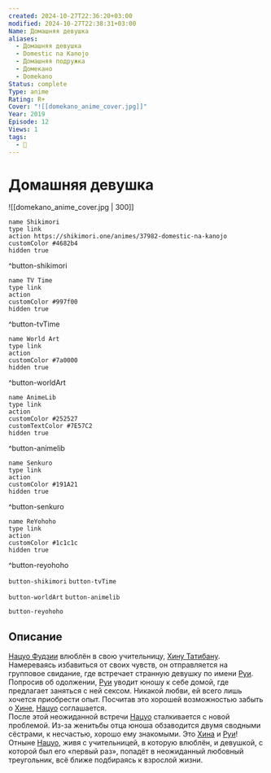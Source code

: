 ```yaml
---
created: 2024-10-27T22:36:20+03:00
modified: 2024-10-27T22:38:31+03:00
Name: Домашняя девушка
aliases:
  - Домашняя девушка
  - Domestic na Kanojo
  - Домашняя подружка
  - Домекано
  - Domekano
Status: complete
Type: anime
Rating: R+
Cover: "![[domekano_anime_cover.jpg]]"
Year: 2019
Episode: 12
Views: 1
tags:
  - 🔞
---
```


# Домашняя девушка

![[domekano_anime_cover.jpg | 300]]

```button
name Shikimori
type link
action https://shikimori.one/animes/37982-domestic-na-kanojo
customColor #4682b4
hidden true
```
^button-shikimori

```button
name TV Time
type link
action 
customColor #997f00
hidden true
```
^button-tvTime

```button
name World Art
type link
action 
customColor #7a0000
hidden true
```
^button-worldArt

```button
name AnimeLib
type link
action 
customColor #252527
customTextColor #7E57C2
hidden true
```
^button-animelib

```button
name Senkuro
type link
action 
customColor #191A21
hidden true
```
^button-senkuro

```button
name ReYohoho
type link
action 
customColor #1c1c1c
hidden true
```
^button-reyohoho



`button-shikimori` `button-tvTime`

`button-worldArt` `button-animelib`

`button-reyohoho`

## Описание

[Нацуо Фудзии](https://shikimori.one/characters/122369-natsuo-fujii) влюблён в свою учительницу, [Хину Татибану](https://shikimori.one/characters/122367-hina-tachibana). Намереваясь избавиться от своих чувств, он отправляется на групповое свидание, где встречает странную девушку по имени [Руи](https://shikimori.one/characters/122365-rui-tachibana). Попросив об одолжении, [Руи](https://shikimori.one/characters/122365-rui-tachibana) уводит юношу к себе домой, где предлагает заняться с ней сексом. Никакой любви, ей всего лишь хочется приобрести опыт. Посчитав это хорошей возможностью забыть о [Хине](https://shikimori.one/characters/122367-hina-tachibana), [Нацуо](https://shikimori.one/characters/122369-natsuo-fujii) соглашается.  
После этой неожиданной встречи [Нацуо](https://shikimori.one/characters/122369-natsuo-fujii) сталкивается с новой проблемой. Из-за женитьбы отца юноша обзаводится двумя сводными сёстрами, к несчастью, хорошо ему знакомыми. Это [Хина](https://shikimori.one/characters/122367-hina-tachibana) и [Руи](https://shikimori.one/characters/122365-rui-tachibana)!  
Отныне [Нацуо](https://shikimori.one/characters/122369-natsuo-fujii), живя с учительницей, в которую влюблён, и девушкой, с которой был его «первый раз», попадёт в неожиданный любовный треугольник, всё ближе подбираясь к взрослой жизни.
